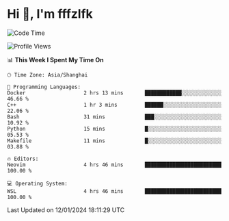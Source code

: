# Hi 👋, I'm fffzlfk

<!--START_SECTION:waka-->
![Code Time](http://img.shields.io/badge/Code%20Time-642%20hrs%2021%20mins-blue)

![Profile Views](http://img.shields.io/badge/Profile%20Views-0-blue)

📊 **This Week I Spent My Time On** 

```text
🕑︎ Time Zone: Asia/Shanghai

💬 Programming Languages: 
Docker                   2 hrs 13 mins       ████████████░░░░░░░░░░░░░   46.66 % 
C++                      1 hr 3 mins         ██████░░░░░░░░░░░░░░░░░░░   22.06 % 
Bash                     31 mins             ███░░░░░░░░░░░░░░░░░░░░░░   10.92 % 
Python                   15 mins             █░░░░░░░░░░░░░░░░░░░░░░░░   05.53 % 
Makefile                 11 mins             █░░░░░░░░░░░░░░░░░░░░░░░░   03.88 % 

🔥 Editors: 
Neovim                   4 hrs 46 mins       █████████████████████████   100.00 % 

💻 Operating System: 
WSL                      4 hrs 46 mins       █████████████████████████   100.00 % 
```


 Last Updated on 12/01/2024 18:11:29 UTC
<!--END_SECTION:waka-->

